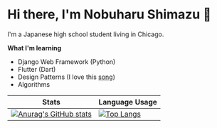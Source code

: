 # Hi there, I'm Nobuharu Shimazu 👋

I'm a Japanese high school student living in Chicago. <br>

**What I'm learning**
 - Django Web Framework (Python)
 - Flutter (Dart)
 - Design Patterns (I love this [song](https://www.youtube.com/watch?v=YYvOGPMLVDo))
 - Algorithms

| Stats | Language Usage |
| ----------- | ----------- |
| [![Anurag's GitHub stats](https://github-readme-stats.vercel.app/api?username=bichanna&count_private=true&show_icons=true)](https://github.com/anuraghazra/github-readme-stats)| [![Top Langs](https://github-readme-stats.vercel.app/api/top-langs/?username=bichanna&langs_count=6&hide=html,css,javascript&layout=compact)](https://github.com/anuraghazra/github-readme-stats)

